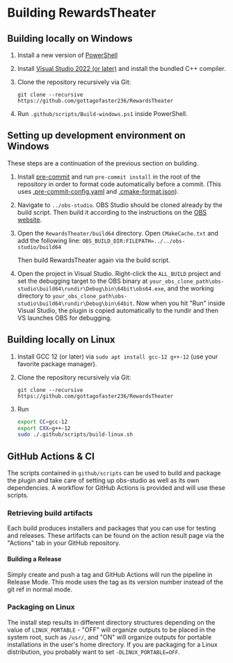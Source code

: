 # Building RewardsTheater

## Building locally on Windows
1. Install a new version of [PowerShell](https://learn.microsoft.com/en-us/powershell/scripting/install/installing-powershell-on-windows?view=powershell-7.3)
2. Install [Visual Studio 2022 (or later)](https://visualstudio.microsoft.com/vs/) and install the bundled C++ compiler.
3. Clone the repository recursively via Git:

   ```git clone --recursive https://github.com/gottagofaster236/RewardsTheater```
4. Run `.github/scripts/Build-windows.ps1` inside PowerShell.

## Setting up development environment on Windows
These steps are a continuation of the previous section on building.

1. Install [pre-commit](https://pre-commit.com/) and run `pre-commit install` in the root of the repository in order to format code automatically before a commit. (This uses [.pre-commit-config.yaml](.pre-commit-config.yaml) and [.cmake-format.json](.cmake-format.json)).
2. Navigate to `../obs-studio`. OBS Studio should be cloned already by the build script. Then build it according to the instructions on the [OBS website](https://obsproject.com/wiki/Building-OBS-Studio).
2. Open the `RewardsTheater/build64` directory. Open `CMakeCache.txt` and add the following line:  ```OBS_BUILD_DIR:FILEPATH=../../obs-studio/build64```
   
   Then build RewardsTheater again via the build script.
3. Open the project in Visual Studio. Right-click the `ALL_BUILD` project and set the debugging target to the OBS binary at `your_obs_clone_path\obs-studio\build64\rundir\Debug\bin\64bit\obs64.exe`, and the working directory to `your_obs_clone_path\obs-studio\build64\rundir\Debug\bin\64bit`. Now when you hit "Run" inside Visual Studio, the plugin is copied automatically to the rundir and then VS launches OBS for debugging.

## Building locally on Linux
1. Install GCC 12 (or later) via `sudo apt install gcc-12 g++-12` (use your favorite package manager).
2. Clone the repository recursively via Git:

   ```git clone --recursive https://github.com/gottagofaster236/RewardsTheater```
3. Run
   ```bash
   export CC=gcc-12
   export CXX=g++-12
   sudo ./.github/scripts/build-linux.sh
   ```

## GitHub Actions & CI

The scripts contained in `github/scripts` can be used to build and package the plugin and take care of setting up obs-studio as well as its own dependencies. A workflow for GitHub Actions is provided and will use these scripts.

### Retrieving build artifacts

Each build produces installers and packages that you can use for testing and releases. These artifacts can be found on the action result page via the "Actions" tab in your GitHub repository.

#### Building a Release

Simply create and push a tag and GitHub Actions will run the pipeline in Release Mode. This mode uses the tag as its version number instead of the git ref in normal mode.

### Packaging on Linux

The install step results in different directory structures depending on the value of `LINUX_PORTABLE` - "OFF" will organize outputs to be placed in the system root, such as `/usr/`, and "ON" will organize outputs for portable installations in the user's home directory. If you are packaging for a Linux distribution, you probably want to set `-DLINUX_PORTABLE=OFF`.

